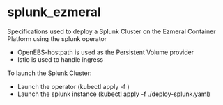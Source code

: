 # splunk_ezmeral
Specifications used to deploy a Splunk Cluster on the Ezmeral Container Platform using the splunk operator
- OpenEBS-hostpath is used as the Persistent Volume provider
- Istio is used to handle ingress

To launch the Splunk Cluster:
- Launch the operator (kubectl apply -f <url-of-splunk-operator-yaml-file>)
- Launch the splunk instance (kubectl apply -f ./deploy-splunk.yaml)
